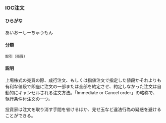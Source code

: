 <div style="display:none;">

## [あ行](securities-terms?id=あ行)
## [か行](securities-terms?id=か行)
## [さ行](securities-terms?id=さ行)
## [た行](securities-terms?id=た行)
## [な行](securities-terms?id=な行)
## [は行](securities-terms?id=は行)
## [ま行](securities-terms?id=ま行)
## [や行](securities-terms?id=や行)
## [ら行](securities-terms?id=ら行)
## [わ行](securities-terms?id=わ行)
## [英数字・記号](securities-terms?id=英数字・記号)

</div>

### IOC注文

#### ひらがな

あいおーしーちゅうもん

#### 分類

`取引（売買）`

#### 説明

上場株式の売買の際、成行注文、もしくは指値注文で指定した値段かそれよりも有利な値段で即座に注文の一部または全部を約定させ、約定しなかった注文は自動的にキャンセルされる注文方法。「Immediate or Cancel order」の略称で、執行条件付注文の一つ。
 
投資家は注文を取り消す手間を省けるほか、見せ玉など違法行為の疑惑を避けることができる。

